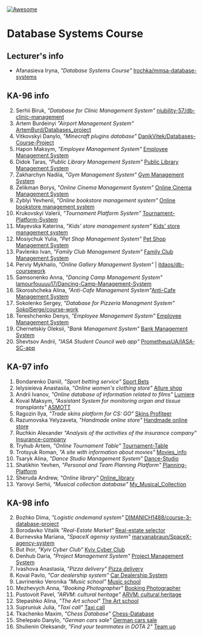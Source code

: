 [![Awesome][icon-awesome]][awesome]

# Database Systems Course  

## Lecturer's info  

- Afanasieva Iryna, *"Database Systems Course"* [lrochka/mmsa-database-systems](https://github.com/lrochka/mmsa-database-systems)  

## KA-96 info

2. Serhii Biruk, *"Database for Clinic Management System"* [niubility-57/db-clinic-management](https://github.com/niubility-57/db-clinic-management)   
3. Artem Burdeinyi *"Airport Management System"* [ArtemBurd/Databases_project](https://github.com/ArtemBurd/Databases_project)  
4. Vitkovskyi Danylo, *"Minecraft plugins database"* [DanikVitek/Databases-Course-Project](https://github.com/DanikVitek/Databases-Course-Project)  
5. Hapon Maksym, *"Employee Management System"* [Employee Management System](https://github.com/hap0n/employee-management-system)  
7. Didok Taras, *"Public Library Management System"* [Public Library Management System](https://github.com/tdidok/public-library-management-system)  
8. Zakharchyn Nadiia, *"Gym Management System"* [Gym Management System](https://github.com/nadyazakharchyn/gym-management-system.git)
9. Zelikman Borys, *"Online Cinema Management System"* [Online Cinema Management System](https://github.com/kil1menaz/online_cinema_db)
10. Zyblyi Yevhenii, *"Online bookstore management system"* [Online bookstore management system](https://github.com/Yevhenii-Zyblyi/online-bookstore-management-system)  
12. Krukovskyi Valerii, *"Tournament Platform System"* [Tournament-Platform-System](https://github.com/Valeruss/Tournament-Platform-System)  
16. Mayevska Katerina, *"Kids' store management system"* [Kids' store management system](https://github.com/KaterinaMayevska/kids-store-management-system)  
17. Mosiychuk Yulia, *"Pet Shop Management System"* [Pet Shop Management System](https://github.com/yulia-mos/pet-shop)  
18. Pavlenko Ivan, *"Family Club Management System"* [Family Club Management System](https://github.com/Elv4ra/family-club-management-system)  
19. Perviy Mykhailo, *"Online Gallery Management System"* | [itdaos/db-coursework](https://github.com/itdaos/db-coursework)  
21. Samsonenko Anna, *"Dancing Camp Management System"* [lamourfouuuu17/Dancing-Camp-Management-System](https://github.com/lamourfouuuu17/Dancing-Camp-Management-System.git)
22. Skoroshcheka Alina, *"Anti-Cafe Management System"*[Anti-Cafe Management System](https://github.com/AlinaSk0r/anti-cafe-management-system.git)  
24. Sokolenko Sergey, *"Database for Pizzeria Managment System"* [SokolSerge/course-work](https://github.com/SokolSerge/course-work)
25. Tereshchenko Denys, *"Employee Management System"* [Employee Management System](https://github.com/hap0n/employee-management-system)  
27. Chernetskiy Oleksii, *"Bank Management System"* [Bank Management System](https://github.com/Scortike/bank-management-system)  
28. Shevtsov Andrii, *"IASA Student Council web app"* [PrometheusUA/IASA-SC-app](https://github.com/PrometheusUA/IASA-SC-app)  

## KA-97 info  

1. Bondarenko Daniil, *"Sport betting service"* [Sport Bets](https://github.com/danbond02/Sport-Bets)
5. Ielysieieva Anastasiia, *"Online women's clothing store"* [Allure shop](https://github.com/ElisAnastasiia/Allure_shop)  
6. Andrii Ivanov, *"Online database of information related to films"* [Lumiere](https://github.com/okgoogle3/Lumiere)
7. Koval Maksym, *"Assistant System for monitoring organ and tissue transplants"* [ASMOTT](https://github.com/MultiSmith/ASMOTT)  
11. Ragozin Ilya, *"Trade skins platform for CS: GO"* [Skins Profiteer](https://github.com/IliyaRahozin/Skins-Profiteer)  
12. Razumovska Yelyzaveta, *"Handmade online store"* [Handmade online store](https://github.com/geekata/handmade-online-store.git)
13. Ruchkin Alexander *"Analysis of the activities of the insurance company"* [Insurance-company](https://github.com/ClearHed/Insurance-company)
14. Tryhub Artem, *"Online Tournament Table"* [Tournament-Table](https://github.com/Smurfik997/tournament-table)  
15. Trotsyuk Roman, *"A site with information about movies"* [Movies_info](https://github.com/trocukroma27/movies_info.git)
16. Tsaryk Alina, *"Dance Studio Management System"* [Dance-Studio](https://github.com/AlyaTsaryk/Dance-Studio.git)  
17. Shatikhin Yevhen, *"Personal and Team Planning Platform"* [Planning-Platform](https://github.com/EugeneShatikhin/Aquinas-Planning)   
18. Sheruda Andrew, *"Online library"* [Online_library](https://github.com/andrey28414/Online_library)  
19. Yarovyi Serhii, *"Musical collection database"* [My_Musical_Collection](https://github.com/Yarovyi-Serhii-KPI/My_Musical_Collection) 

## KA-98 info  

2. Bozhko Dima, *"Logistic ondemand system"* [DIMANICH1488/course-3-database-project](https://github.com/DIMANICH1488/course-3-database-project)  
3. Borodavko Vitalik *"Real-Estate Market"* [Real-estate selector](https://github.com/JuniorIASAProgrammer/real-estate-market.git)  
4. Burnevska Mariana, *"SpaceX agensy system"* [maryanabraun/SpaceX-agency-system](https://github.com/maryanabraun/SpaceX-agency-system)
5. But Ihor, *"Kyiv Cyber Club"* [Kyiv Cyber Club](https://github.com/Ihor333/cyberclub-management-system)  
7. Denhub Daria, *"Project Management System"* [Project Management System](https://github.com/dariaaaaaa/project-management-system)  
9. Ivashova Anastasia, *"Pizza delivery"* [Pizza delivery](https://github.com/NastiaIvashova/pizza-delivery)  
11. Koval Pavlo, *"Car dealership system"* [Car Dealership System](https://github.com/PavloKoval737/car-dealership.git)  
13. Lavrinenko Veronika *"Music school"* [Music school](https://github.com/veronyaa/music-school.git)  
14. Mezhevych Anna, *"Booking Photographer"* [Booking Photographer](https://github.com/anna-mez/booking-photographer)  
15. Pustovoit Pavel, *"ARVM: cultural heritage"* [ARVM: cultural heritage](https://github.com/PavelPustovoit/arvm-heritage.git)  
16. Stepashko Alina, *"The Art school"* [The Art school](https://github.com/al1na123/the-art-school.git)  
17. Supruniuk Julia, *"Taxi call"* [Taxi call](https://github.com/supruniiuk/db-coursework)  
18. Tkachenko Maxim, *"Chess Database"* [Chess-Database](https://github.com/tkchmax/Chess-Database)  
20. Shelepalo Danylo, *"German cars sale"* [German cars sale](https://github.com/ShelepaloDanulo/german-cars-sale.git)  
21. Shulienin Oleksandr, *"Find your teammates in DOTA 2"* [Team up](https://github.com/BlindFa1th/find-your-teammates-in-dota-2.git)  

[icon-awesome]: https://cdn.rawgit.com/sindresorhus/awesome/d7305f38d29fed78fa85652e3a63e154dd8e8829/media/badge.svg
[awesome]: https://github.com/sindresorhus/awesome
